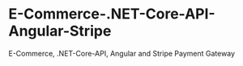 # E-Commerce-.NET-Core-API-Angular-Stripe
E-Commerce, .NET-Core-API, Angular and Stripe Payment Gateway
